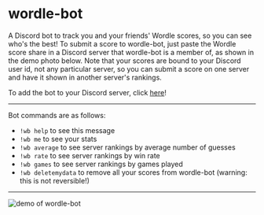 # wordle-bot
A Discord bot to track you and your friends' Wordle scores, so you can see who's the best! To submit a score to wordle-bot, just paste the Wordle score share in a Discord server that wordle-bot is a member of, as shown in the demo photo below. Note that your scores are bound to your Discord user id, not any particular server, so you can submit a score on one server and have it shown in another server's rankings.

To add the bot to your Discord server, click [here](https://discord.com/api/oauth2/authorize?client_id=933891782373158943&permissions=67584&scope=bot)!

---

Bot commands are as follows:

- `!wb help` to see this message
- `!wb me` to see your stats
- `!wb average` to see server rankings by average number of guesses
- `!wb rate` to see server rankings by win rate
- `!wb games` to see server rankings by games played
- `!wb deletemydata` to remove all your scores from wordle-bot (warning: this is not reversible!)

---

![demo of wordle-bot](demo.png)
